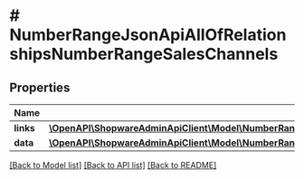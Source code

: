 # # NumberRangeJsonApiAllOfRelationshipsNumberRangeSalesChannels

## Properties

Name | Type | Description | Notes
------------ | ------------- | ------------- | -------------
**links** | [**\OpenAPI\ShopwareAdminApiClient\Model\NumberRangeJsonApiAllOfRelationshipsNumberRangeSalesChannelsLinks**](NumberRangeJsonApiAllOfRelationshipsNumberRangeSalesChannelsLinks.md) |  | [optional]
**data** | [**\OpenAPI\ShopwareAdminApiClient\Model\NumberRangeJsonApiAllOfRelationshipsNumberRangeSalesChannelsData[]**](NumberRangeJsonApiAllOfRelationshipsNumberRangeSalesChannelsData.md) |  | [optional]

[[Back to Model list]](../../README.md#models) [[Back to API list]](../../README.md#endpoints) [[Back to README]](../../README.md)
